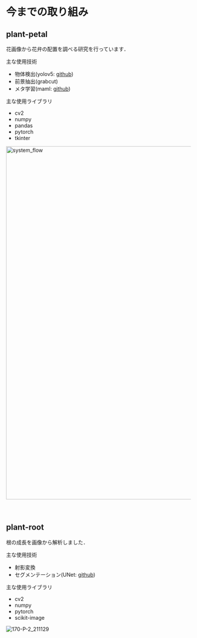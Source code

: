 # 今までの取り組み

## plant-petal
花画像から花弁の配置を調べる研究を行っています．  

主な使用技術
* 物体検出(yolov5: [github](https://github.com/ultralytics/yolov5))
* 前景抽出(grabcut)
* メタ学習(maml: [github](https://github.com/dragen1860/MAML-Pytorch))

主な使用ライブラリ
* cv2
* numpy
* pandas
* pytorch
* tkinter

<img width="960" alt="system_flow" src="https://user-images.githubusercontent.com/51512765/156854737-611f29b0-29df-4bd7-982f-c44be65d36dc.png">
<!--　<img width="726" alt="img2arr" src="https://user-images.githubusercontent.com/51512765/156853383-31f0c46c-6b6b-4cc8-a818-7a1280662b50.png"> -->
<br />
<br />
<br />

## plant-root
根の成長を画像から解析しました．

主な使用技術
* 射影変換
* セグメンテーション(UNet: [github](https://github.com/Abe404/segmentation_of_roots_in_soil_with_unet))

主な使用ライブラリ
* cv2
* numpy 
* pytorch
* scikit-image

![170-P-2_211129](https://user-images.githubusercontent.com/51512765/156854175-b6efd25f-1b30-4a1f-8c85-fd6d5680fe88.png)

<!--
**t-nakatani/t-nakatani** is a ✨ _special_ ✨ repository because its `README.md` (this file) appears on your GitHub profile.

Here are some ideas to get you started:

- 🔭 I’m currently working on ...
- 🌱 I’m currently learning ...
- 👯 I’m looking to collaborate on ...
- 🤔 I’m looking for help with ...
- 💬 Ask me about ...
- 📫 How to reach me: ...
- 😄 Pronouns: ...
- ⚡ Fun fact: ...
-->
